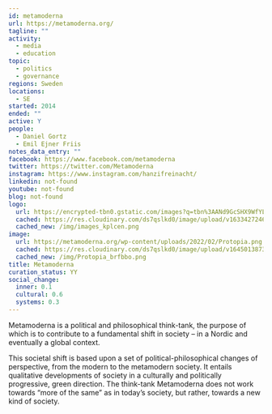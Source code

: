 ```yaml
---
id: metamoderna
url: https://metamoderna.org/
tagline: ""
activity:
  - media
  - education
topic:
  - politics
  - governance
regions: Sweden
locations:
  - SE
started: 2014
ended: ""
active: Y
people:
  - Daniel Gortz
  - Emil Ejner Friis
notes_data_entry: ""
facebook: https://www.facebook.com/metamoderna
twitter: https://twitter.com/Metamoderna
instagram: https://www.instagram.com/hanzifreinacht/
linkedin: not-found
youtube: not-found
blog: not-found
logo:
  url: https://encrypted-tbn0.gstatic.com/images?q=tbn%3AANd9GcSHX9WfYLpgBjm2SB1455FiTN48lS96ZNncxG_nu5BaIizG_2pr
  cached: https://res.cloudinary.com/ds7qslkd0/image/upload/v1633427246/Ecosystem%20Mapping/images_kplcen.png
  cached_new: /img/images_kplcen.png
image:
  url: https://metamoderna.org/wp-content/uploads/2022/02/Protopia.png
  cached: https://res.cloudinary.com/ds7qslkd0/image/upload/v1645013873/Ecosystem%20Mapping/Protopia_brfbbo.png
  cached_new: /img/Protopia_brfbbo.png
title: Metamoderna
curation_status: YY
social_change:
  inner: 0.1
  cultural: 0.6
  systems: 0.3
---
```


Metamoderna is a political and philosophical think-tank, the purpose of which is to contribute to a fundamental shift in society – in a Nordic and eventually a global context. 

This societal shift is based upon a set of political-philosophical changes of perspective, from the modern to the metamodern society. It entails qualitative developments of society in a culturally and politically progressive, green direction. The think-tank Metamoderna does not work towards “more of the same” as in today’s society, but rather, towards a new kind of society.
